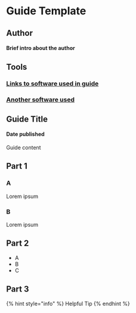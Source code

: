 # Guide Template

## Author

#### Brief intro about the author

## Tools

### [Links to software used in guide](../../)

### [Another software used](../../)

## Guide Title

#### Date published

Guide content

## Part 1

### A

Lorem ipsum

### B

Lorem ipsum

## Part 2

* A
* B
* C

## Part 3

{% hint style="info" %}
Helpful Tip
{% endhint %}

